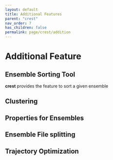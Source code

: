 ```yaml
---
layout: default
title: Additional Features
parent: "crest"
nav_order: 7
has_children: false
permalink: page/crest/addition
---
```


# Additional Feature

## Ensemble Sorting Tool

**crest** provides the feature to sort a given ensemble 

## Clustering

## Properties for Ensembles

## Ensemble File splitting

## Trajectory Optimization


